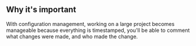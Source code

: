 ## Why it's important

With configuration management, working on a large project becomes manageable because everything is timestamped,
you'll be able to comment what changes were made, and who made the change.
